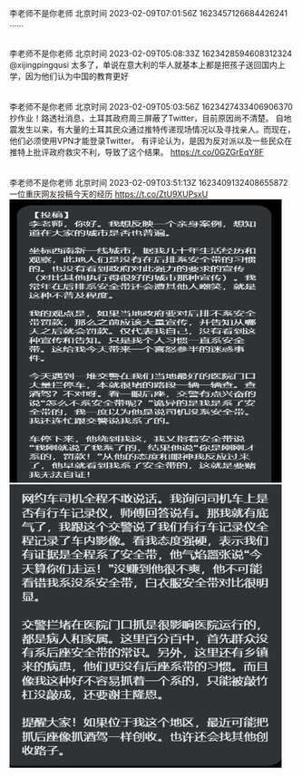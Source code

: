 李老师不是你老师 北京时间 2023-02-09T07:01:56Z 1623457126684426241<br>......<br><br><br>李老师不是你老师 北京时间 2023-02-09T05:08:33Z 1623428594608312324<br>@xijingpingqusi 太多了，单说在意大利的华人就基本上都是把孩子送回国内上学，因为他们认为中国的教育更好<br><br><br>李老师不是你老师 北京时间 2023-02-09T05:03:56Z 1623427433406906370<br>抄作业！路透社消息，土耳其政府周三屏蔽了Twitter，目前原因尚不清楚。
自地震发生以来，有大量的土耳其民众通过推特传递现场情况以及寻找亲人。而现在，他们必须使用VPN才能登录Twitter。
有评论认为，是因为反对派以及一些民众在推特上批评政府救灾不利，导致了这个结果。
https://t.co/0GZGrEqY8F<br><br><br>李老师不是你老师 北京时间 2023-02-09T03:51:13Z 1623409132408655872<br>一位重庆网友投稿今天的经历 https://t.co/ZtU9XUPsxU<br><img src='/temp/image/2023/x-Month-2/1623409132408655872_0.jpg' width='480' height='500'><img src='/temp/image/2023/x-Month-2/1623409132408655872_1.jpg' width='480' height='500'><br><br>